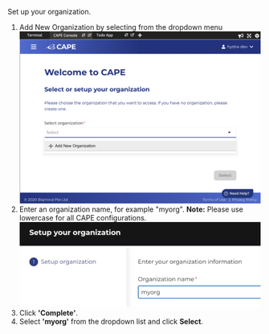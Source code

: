 
Set up your organization.

1. Add New Organization by selecting from the dropdown menu
    ![AddNewOrg](./assets/AddNewOrg.png)
2. Enter an organization name, for example "myorg".
    <b>Note:</b> Please use lowercase for all CAPE configurations.
    ![Myorg](./assets/myorg.png)
3. Click <b>'Complete'</b>.
4. Select <b>'myorg'</b> from the dropdown list and click <b>Select</b>. 






